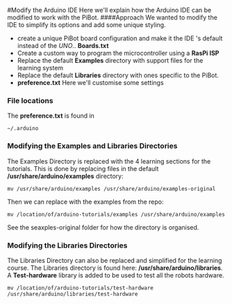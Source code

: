 #Modify the Arduino IDE 
Here we'll explain how the Arduino IDE can be modified to work with the PiBot.
####Approach 
We wanted to modify the IDE to simplify its options and add some unique styling.
- create a unique PiBot board configuration and make it the IDE 's default instead of the *UNO*.. **Boards.txt**
- Create a custom way to program the microcontroller using a **RasPi ISP**
- Replace the default **Examples** directory with support files for the learning system
- Replace the default **Libraries** directory with ones specific to the PiBot.
- **preference.txt** Here we'll customise some settings 

### File locations
The **preference.txt** is found in 
```
~/.arduino
```
### Modifying the Examples and Libraries Directories
The Examples Directory is replaced with the 4 learning sections for the tutorials.
This is done by replacing files in the default **/usr/share/arduino/examples** directory:

```
mv /usr/share/arduino/examples /usr/share/arduino/examples-original
```

Then we can replace with the examples from the repo:

```
mv /location/of/arduino-tutorials/examples /usr/share/arduino/examples
```

See the seaxples-original folder for how the directory is organised.

### Modifying the Libraries Directories
The Libraries Directory can also be replaced and simplified for the learning course.
The Libraries directory is found here: **/usr/share/arduino/libraries**. 
A **Test-hardware** library is added to be used to test all the robots hardware. 

```
mv /location/of/arduino-tutorials/test-hardware /usr/share/arduino/libraries/test-hardware
```

